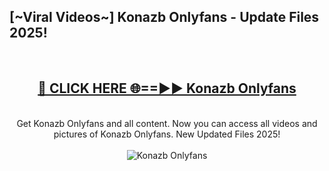 <h2>[~Viral Videos~] Konazb Onlyfans - Update Files 2025!</h2>
<br>
<div align="center">
<h2><a href="https://betterlinks.top/A2PfLJ" rel="nofollow">🔴 CLICK HERE 🌐==►► Konazb Onlyfans</a></h2>
<br>
Get Konazb Onlyfans and all content. Now you can access all videos and pictures of Konazb Onlyfans. New Updated Files 2025!
<br>
<br>
<a href="https://betterlinks.top/A2PfLJ" rel="nofollow" data-target="animated-image.originalLink"><img src="https://i.ibb.co.com/WyWwxjT/player-gif2.gif" alt="Konazb Onlyfans" style="max-width: 100%; display: inline-block;" data-target="animated-image.originalImage"></a>
</div>
<br>
